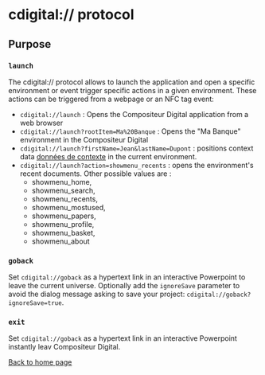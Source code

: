 # cdigital:// protocol
## Purpose 
### `launch`
The cdigital:// protocol allows to launch the application and open a specific environment or event trigger specific actions in a given environment. These actions can be triggered from a webpage or an NFC tag event:
- `cdigital://launch` : Opens the Compositeur Digital application from a web browser
- `cdigital://launch?rootItem=Ma%20Banque` : Opens the "Ma Banque" environment in the Compositeur Digital 
- `cdigital://launch?firstName=Jean&lastName=Dupont` : positions context data [données de contexte](config.md#valueKeys) in the current environment.
- `cdigital://launch?action=showmenu_recents` : opens the environment's recent documents. Other possible values are :
	- showmenu_home,
	- showmenu_search,
	- showmenu_recents,
	- showmenu_mostused,
	- showmenu_papers,
	- showmenu_profile,
	- showmenu_basket,
	- showmenu_about
	
### `goback`
Set `cdigital://goback` as a hypertext link in an interactive Powerpoint to leave the current universe. Optionally add the `ignoreSave` parameter to avoid the dialog message asking to save your project: `cdigital://goback?ignoreSave=true`.

### `exit`
Set `cdigital://goback` as a hypertext link in an interactive Powerpoint instantly leav Compositeur Digital.


[Back to home page](home.md)
